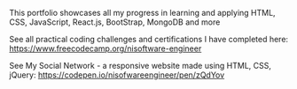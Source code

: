 This portfolio showcases all my progress in learning and applying HTML, CSS, JavaScript, React.js, BootStrap, MongoDB and more

See all practical coding challenges and certifications I have completed here: https://www.freecodecamp.org/nisoftware-engineer


See My Social Network - a responsive website made using HTML, CSS, jQuery: https://codepen.io/nisofwareengineer/pen/zQdYov
